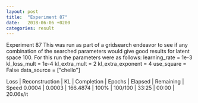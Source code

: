 ```yaml
---
layout: post
title:  "Experiment 87"
date:   2018-06-06 +0200
categories: result
---
```

Experiment 87
This was run as part of a gridsearch endeavor to see if any combination of the searched parameters would give good results for latent space 100.
For this run the parameters were as follows:
learning_rate = 1e-3
kl_loss_mult = 1e-4
kl_extra_mult = 2
kl_extra_exponent = 4
use_square = False
data_source = ["chello"]

Loss | Reconstruction | KL | Completion | Epochs | Elapsed | Remaining | Speed
0.0004 | 0.0003 | 166.4874 | 100% | 100/100 | 33:25 | 00:00 | 20.06s/it


